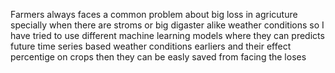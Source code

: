 Farmers always faces a common problem about big loss in agricuture specially when there are stroms or big digaster alike weather conditions so I have tried to use different machine learning models where they can predicts future time series based weather conditions earliers and their effect percentige on crops then they can be easly saved from facing the loses
